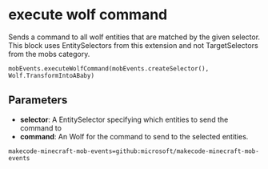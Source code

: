 # execute wolf command

Sends a command to all wolf entities that are matched by the given selector. This
block uses EntitySelectors from this extension and not TargetSelectors from the mobs
category.

```sig
mobEvents.executeWolfCommand(mobEvents.createSelector(), Wolf.TransformIntoABaby)
```

## Parameters

* **selector**: A EntitySelector specifying which entities to send the command to
* **command**: An Wolf for the command to send to the selected entities.

```package
makecode-minecraft-mob-events=github:microsoft/makecode-minecraft-mob-events
```
